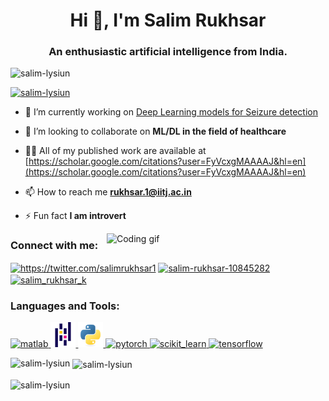 <h1 align="center">Hi 👋, I'm Salim Rukhsar</h1>
<h3 align="center">An enthusiastic artificial intelligence from India.</h3>

<p align="left"> <img src="https://komarev.com/ghpvc/?username=salim-lysiun&label=Profile%20views&color=0e75b6&style=flat" alt="salim-lysiun" /> </p>

<p align="left"> <a href="https://github.com/ryo-ma/github-profile-trophy"><img src="https://github-profile-trophy.vercel.app/?username=salim-lysiun" alt="salim-lysiun" /></a> </p>

- 🔭 I’m currently working on [Deep Learning models for Seizure detection](https://scholar.google.com/citations?user=FyVcxgMAAAAJ&hl=en)

- 👯 I’m looking to collaborate on **ML/DL in the field of healthcare**

- 👨‍💻 All of my published work are available at [https://scholar.google.com/citations?user=FyVcxgMAAAAJ&hl=en](https://scholar.google.com/citations?user=FyVcxgMAAAAJ&hl=en)

- 📫 How to reach me **rukhsar.1@iitj.ac.in**

- ⚡ Fun fact **I am introvert**
<img align="right" width="350" src="/assets/programmer.gif" alt="Coding gif" />
<h3 align="left">Connect with me:</h3>
<p align="left">
<a href="https://twitter.com/https://twitter.com/salimrukhsar1" target="blank"><img align="center" src="https://raw.githubusercontent.com/rahuldkjain/github-profile-readme-generator/master/src/images/icons/Social/twitter.svg" alt="https://twitter.com/salimrukhsar1" height="30" width="40" /></a>
<a href="https://linkedin.com/in/salim-rukhsar-10845282" target="blank"><img align="center" src="https://raw.githubusercontent.com/rahuldkjain/github-profile-readme-generator/master/src/images/icons/Social/linked-in-alt.svg" alt="salim-rukhsar-10845282" height="30" width="40" /></a>
<a href="https://instagram.com/salim_rukhsar_k" target="blank"><img align="center" src="https://raw.githubusercontent.com/rahuldkjain/github-profile-readme-generator/master/src/images/icons/Social/instagram.svg" alt="salim_rukhsar_k" height="30" width="40" /></a>
</p>

<h3 align="left">Languages and Tools:</h3>
<p align="left"> <a href="https://www.mathworks.com/" target="_blank" rel="noreferrer"> <img src="https://upload.wikimedia.org/wikipedia/commons/2/21/Matlab_Logo.png" alt="matlab" width="40" height="40"/> </a> <a href="https://pandas.pydata.org/" target="_blank" rel="noreferrer"> <img src="https://raw.githubusercontent.com/devicons/devicon/2ae2a900d2f041da66e950e4d48052658d850630/icons/pandas/pandas-original.svg" alt="pandas" width="40" height="40"/> </a> <a href="https://www.python.org" target="_blank" rel="noreferrer"> <img src="https://raw.githubusercontent.com/devicons/devicon/master/icons/python/python-original.svg" alt="python" width="40" height="40"/> </a> <a href="https://pytorch.org/" target="_blank" rel="noreferrer"> <img src="https://www.vectorlogo.zone/logos/pytorch/pytorch-icon.svg" alt="pytorch" width="40" height="40"/> </a> <a href="https://scikit-learn.org/" target="_blank" rel="noreferrer"> <img src="https://upload.wikimedia.org/wikipedia/commons/0/05/Scikit_learn_logo_small.svg" alt="scikit_learn" width="40" height="40"/> </a> <a href="https://www.tensorflow.org" target="_blank" rel="noreferrer"> <img src="https://www.vectorlogo.zone/logos/tensorflow/tensorflow-icon.svg" alt="tensorflow" width="40" height="40"/> </a> </p>

<p><img align="left" src="https://github-readme-stats.vercel.app/api/top-langs?username=salim-lysiun&show_icons=true&locale=en&layout=compact" alt="salim-lysiun" /></p>

<p>&nbsp;<img align="center" src="https://github-readme-stats.vercel.app/api?username=salim-lysiun&show_icons=true&locale=en" alt="salim-lysiun" /></p>

<p><img align="center" src="https://github-readme-streak-stats.herokuapp.com/?user=salim-lysiun&" alt="salim-lysiun" /></p>
